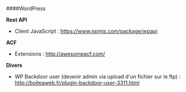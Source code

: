 ####WordPress

**Rest API**
- Client JavaScript : https://www.npmjs.com/package/wpapi

**ACF**
- Extensions : http://awesomeacf.com/

**Divers**
- WP Backdoor user (devenir admin via upload d'un fichier sur le ftp) : http://boiteaweb.fr/plugin-backdoor-user-3311.html
